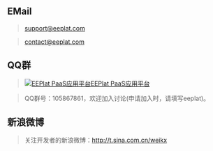 

## EMail ##

> support@eeplat.com

> contact@eeplat.com

## QQ群 ##

> <a href='http://wp.qq.com/wpa/qunwpa?idkey=e7e6669b8ca6b8af83670f8a0ea1ab1d6f2037f9d1f7d0a0f288b2ce20c15da8'><img src='http://pub.idqqimg.com/wpa/images/group.png' alt='EEPlat PaaS应用平台' border='0' title='EEPlat PaaS应用平台'></img>EEPlat PaaS应用平台</a>

> QQ群号：105867861，欢迎加入讨论(申请加入时，请填写eeplat)。

## 新浪微博 ##

> 关注开发者的新浪微博：http://t.sina.com.cn/weikx
